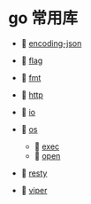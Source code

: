 # go 常用库

- 📄 [encoding-json](go%20常用库/encoding-json.md)
- 📄 [flag](go%20常用库/flag.md)
- 📄 [fmt](go%20常用库/fmt.md)
- 📄 [http](go%20常用库/http.md)
- 📄 [io](go%20常用库/io.md)
- 📑 [os](go%20常用库/os.md)

  - 📄 [exec](go%20常用库/os/exec.md)
  - 📄 [open](go%20常用库/os/open.md)
- 📄 [resty](go%20常用库/resty.md)
- 📄 [viper](go%20常用库/viper.md)

‍

‍

